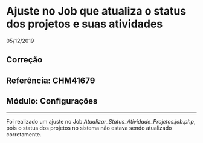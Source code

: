 # Ajuste no Job que atualiza o status dos projetos e suas atividades
05/12/2019
## Correção
## Referência: CHM41679
## Módulo: Configurações
***

Foi realizado um ajuste no Job *Atualizar_Status_Atividade_Projetos.job.php*, pois o status dos projetos no sistema não estava sendo atualizado corretamente.

